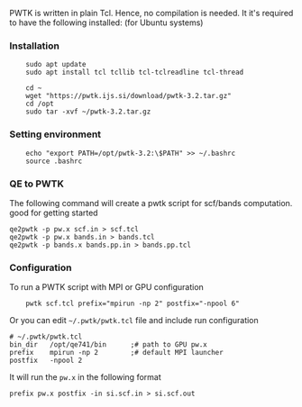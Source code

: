PWTK is written in plain Tcl. Hence, no compilation is needed. It it's required to have the following installed: (for Ubuntu systems)

### Installation

```
    sudo apt update
    sudo apt install tcl tcllib tcl-tclreadline tcl-thread

    cd ~
    wget "https://pwtk.ijs.si/download/pwtk-3.2.tar.gz"
    cd /opt
    sudo tar -xvf ~/pwtk-3.2.tar.gz
```

### Setting environment
```
    echo "export PATH=/opt/pwtk-3.2:\$PATH" >> ~/.bashrc
    source .bashrc
```

### QE to PWTK
The following command will create a pwtk script for scf/bands computation. good for getting started

```
qe2pwtk -p pw.x scf.in > scf.tcl
qe2pwtk -p pw.x bands.in > bands.tcl
qe2pwtk -p bands.x bands.pp.in > bands.pp.tcl
``` 



### Configuration
To run a PWTK script with MPI or GPU configuration
```
    pwtk scf.tcl prefix="mpirun -np 2" postfix="-npool 6"
```
Or you can edit `~/.pwtk/pwtk.tcl` file and include run configuration

```
# ~/.pwtk/pwtk.tcl
bin_dir   /opt/qe741/bin      ;# path to GPU pw.x
prefix    mpirun -np 2        ;# default MPI launcher
postfix   -npool 2
```

It will run the `pw.x` in the following format
```
prefix pw.x postfix -in si.scf.in > si.scf.out
```




